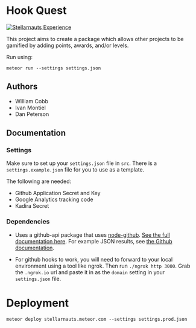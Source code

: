 # Hook Quest

[![Stellarnauts Experience](http://stellarnauts.meteor.com/api/mantaray-ar-side-projects/stellarnauts/badge "Experience up for grabs")](http://stellarnauts.meteor.com/g/mantaray-ar-side-projects/stellarnauts)


This project aims to create a package which allows other projects to be gamified by adding points, awards, and/or levels.

Run using:
```
meteor run --settings settings.json 
```

## Authors

* William Cobb
* Ivan Montiel
* Dan Peterson

## Documentation

### Settings

Make sure to set up your `settings.json` file in `src`. There is a `settings.example.json` file for you to use as a template.

The following are needed:

* Github Application Secret and Key
* Google Analytics tracking code
* Kadira Secret

### Dependencies

* Uses a github-api package that uses [node-github](https://github.com/mikedeboer/node-github). [See the full documentation here](http://mikedeboer.github.io/node-github/#issues.prototype.repoIssues). For example JSON results, see [the Github documentation](https://developer.github.com/v3/issues/#list-issues-for-a-repository).

* For github hooks to work, you will need to forward to your local environment using a tool like ngrok. Then run `./ngrok http 3000`. Grab the `.ngrok.io` url and paste it in as the `domain` setting in your `settings.json` file.

# Deployment

`meteor deploy stellarnauts.meteor.com --settings settings.prod.json`
